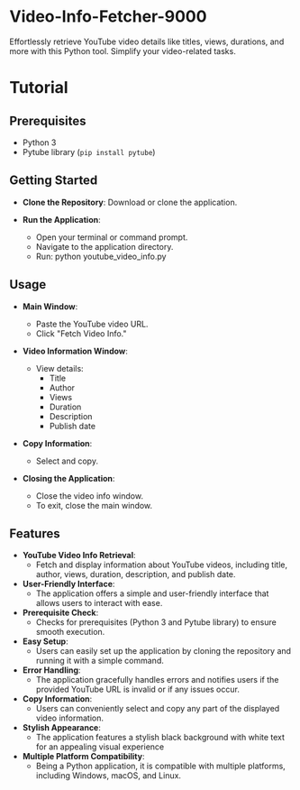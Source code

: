 # Video-Info-Fetcher-9000
Effortlessly retrieve YouTube video details like titles, views, durations, and more with this Python tool. Simplify your video-related tasks.
# Tutorial

## Prerequisites

- Python 3
- Pytube library (`pip install pytube`)

## Getting Started

- **Clone the Repository**: Download or clone the application.

- **Run the Application**:
  - Open your terminal or command prompt.
  - Navigate to the application directory.
  - Run:
    python youtube_video_info.py

## Usage

- **Main Window**:
  - Paste the YouTube video URL.
  - Click "Fetch Video Info."

- **Video Information Window**:
  - View details:
    - Title
    - Author
    - Views
    - Duration
    - Description
    - Publish date

- **Copy Information**:
  - Select and copy.

- **Closing the Application**:
  - Close the video info window.
  - To exit, close the main window.

## Features
- **YouTube Video Info Retrieval**:
  - Fetch and display information about YouTube videos, including title, author, views, duration, description, and publish date.
- **User-Friendly Interface**:
  - The application offers a simple and user-friendly interface that allows users to interact with ease.
- **Prerequisite Check**:
  - Checks for prerequisites (Python 3 and Pytube library) to ensure smooth execution.
- **Easy Setup**:
  - Users can easily set up the application by cloning the repository and running it with a simple command.
- **Error Handling**:
  - The application gracefully handles errors and notifies users if the provided YouTube URL is invalid or if any issues occur.
- **Copy Information**:
  - Users can conveniently select and copy any part of the displayed video information.
- **Stylish Appearance**:
  - The application features a stylish black background with white text for an appealing visual experience
- **Multiple Platform Compatibility**:
  - Being a Python application, it is compatible with multiple platforms, including Windows, macOS, and Linux.
